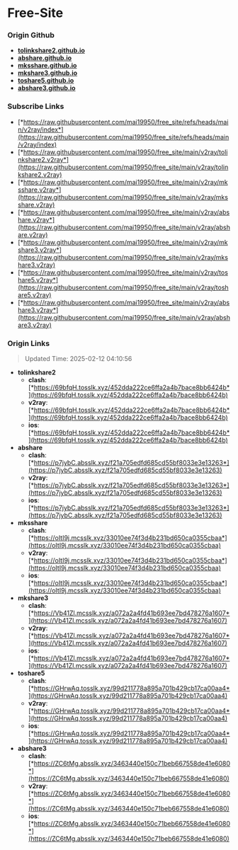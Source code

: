 # Free-Site

### Origin Github

- [**tolinkshare2.github.io**](https://github.com/tolinkshare2/tolinkshare2.github.io)
- [**abshare.github.io**](https://github.com/abshare/abshare.github.io)
- [**mksshare.github.io**](https://github.com/mksshare/mksshare.github.io)
- [**mkshare3.github.io**](https://github.com/mkshare3/mkshare3.github.io)
- [**toshare5.github.io**](https://github.com/toshare5/toshare5.github.io)
- [**abshare3.github.io**](https://github.com/abshare3/abshare3.github.io)

### Subscribe Links

- [*https://raw.githubusercontent.com/mai19950/free_site/refs/heads/main/v2ray/index*](https://raw.githubusercontent.com/mai19950/free_site/refs/heads/main/v2ray/index)
- [*https://raw.githubusercontent.com/mai19950/free_site/main/v2ray/tolinkshare2.v2ray*](https://raw.githubusercontent.com/mai19950/free_site/main/v2ray/tolinkshare2.v2ray)
- [*https://raw.githubusercontent.com/mai19950/free_site/main/v2ray/mksshare.v2ray*](https://raw.githubusercontent.com/mai19950/free_site/main/v2ray/mksshare.v2ray)
- [*https://raw.githubusercontent.com/mai19950/free_site/main/v2ray/abshare.v2ray*](https://raw.githubusercontent.com/mai19950/free_site/main/v2ray/abshare.v2ray)
- [*https://raw.githubusercontent.com/mai19950/free_site/main/v2ray/mkshare3.v2ray*](https://raw.githubusercontent.com/mai19950/free_site/main/v2ray/mkshare3.v2ray)
- [*https://raw.githubusercontent.com/mai19950/free_site/main/v2ray/toshare5.v2ray*](https://raw.githubusercontent.com/mai19950/free_site/main/v2ray/toshare5.v2ray)
- [*https://raw.githubusercontent.com/mai19950/free_site/main/v2ray/abshare3.v2ray*](https://raw.githubusercontent.com/mai19950/free_site/main/v2ray/abshare3.v2ray)

### Origin Links

> Updated Time: 2025-02-12 04:10:56

- **tolinkshare2**
  - **clash**: [*https://69bfqH.tosslk.xyz/452dda222ce6ffa2a4b7bace8bb6424b*](https://69bfqH.tosslk.xyz/452dda222ce6ffa2a4b7bace8bb6424b)
  - **v2ray**: [*https://69bfqH.tosslk.xyz/452dda222ce6ffa2a4b7bace8bb6424b*](https://69bfqH.tosslk.xyz/452dda222ce6ffa2a4b7bace8bb6424b)
  - **ios**: [*https://69bfqH.tosslk.xyz/452dda222ce6ffa2a4b7bace8bb6424b*](https://69bfqH.tosslk.xyz/452dda222ce6ffa2a4b7bace8bb6424b)
- **abshare**
  - **clash**: [*https://p7jybC.absslk.xyz/f21a705edfd685cd55bf8033e3e13263*](https://p7jybC.absslk.xyz/f21a705edfd685cd55bf8033e3e13263)
  - **v2ray**: [*https://p7jybC.absslk.xyz/f21a705edfd685cd55bf8033e3e13263*](https://p7jybC.absslk.xyz/f21a705edfd685cd55bf8033e3e13263)
  - **ios**: [*https://p7jybC.absslk.xyz/f21a705edfd685cd55bf8033e3e13263*](https://p7jybC.absslk.xyz/f21a705edfd685cd55bf8033e3e13263)
- **mksshare**
  - **clash**: [*https://oItI9j.mcsslk.xyz/33010ee74f3d4b231bd650ca0355cbaa*](https://oItI9j.mcsslk.xyz/33010ee74f3d4b231bd650ca0355cbaa)
  - **v2ray**: [*https://oItI9j.mcsslk.xyz/33010ee74f3d4b231bd650ca0355cbaa*](https://oItI9j.mcsslk.xyz/33010ee74f3d4b231bd650ca0355cbaa)
  - **ios**: [*https://oItI9j.mcsslk.xyz/33010ee74f3d4b231bd650ca0355cbaa*](https://oItI9j.mcsslk.xyz/33010ee74f3d4b231bd650ca0355cbaa)
- **mkshare3**
  - **clash**: [*https://Vb41Zl.mcsslk.xyz/a072a2a4fd41b693ee7bd478276a1607*](https://Vb41Zl.mcsslk.xyz/a072a2a4fd41b693ee7bd478276a1607)
  - **v2ray**: [*https://Vb41Zl.mcsslk.xyz/a072a2a4fd41b693ee7bd478276a1607*](https://Vb41Zl.mcsslk.xyz/a072a2a4fd41b693ee7bd478276a1607)
  - **ios**: [*https://Vb41Zl.mcsslk.xyz/a072a2a4fd41b693ee7bd478276a1607*](https://Vb41Zl.mcsslk.xyz/a072a2a4fd41b693ee7bd478276a1607)
- **toshare5**
  - **clash**: [*https://GHrwAq.tosslk.xyz/99d211778a895a701b429cb17ca00aa4*](https://GHrwAq.tosslk.xyz/99d211778a895a701b429cb17ca00aa4)
  - **v2ray**: [*https://GHrwAq.tosslk.xyz/99d211778a895a701b429cb17ca00aa4*](https://GHrwAq.tosslk.xyz/99d211778a895a701b429cb17ca00aa4)
  - **ios**: [*https://GHrwAq.tosslk.xyz/99d211778a895a701b429cb17ca00aa4*](https://GHrwAq.tosslk.xyz/99d211778a895a701b429cb17ca00aa4)
- **abshare3**
  - **clash**: [*https://ZC6tMg.absslk.xyz/3463440e150c71beb667558de41e6080*](https://ZC6tMg.absslk.xyz/3463440e150c71beb667558de41e6080)
  - **v2ray**: [*https://ZC6tMg.absslk.xyz/3463440e150c71beb667558de41e6080*](https://ZC6tMg.absslk.xyz/3463440e150c71beb667558de41e6080)
  - **ios**: [*https://ZC6tMg.absslk.xyz/3463440e150c71beb667558de41e6080*](https://ZC6tMg.absslk.xyz/3463440e150c71beb667558de41e6080)
